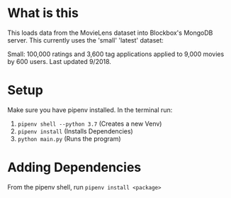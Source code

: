 # What is this

This loads data from the MovieLens dataset into Blockbox's MongoDB server. 
This currently uses the 'small' 'latest' dataset:

Small: 100,000 ratings and 3,600 tag applications applied to 9,000 movies by 600 users. Last updated 9/2018.

# Setup

Make sure you have pipenv installed. In the terminal run:

1. `pipenv shell --python 3.7` (Creates a new Venv)
2. `pipenv install` (Installs Dependencies)
3. `python main.py` (Runs the program)

# Adding Dependencies

From the pipenv shell, run `pipenv install <package>`
